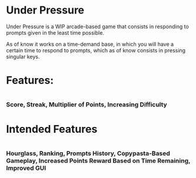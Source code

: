 # Under Pressure

Under Pressure is a WIP arcade-based game that consists in responding to prompts given in the least time possible.

As of know it works on a time-demand base, in which you will have a certain time to respond to prompts, which as of know consists in pressing singular keys.

<h1>Features:<h1> 

<h3> Score, Streak, Multiplier of Points, Increasing Difficulty<h3>

<h1>Intended Features<h1>

<h3> Hourglass, Ranking, Prompts History, Copypasta-Based Gameplay, Increased Points Reward Based on Time Remaining, Improved GUI<h3>

